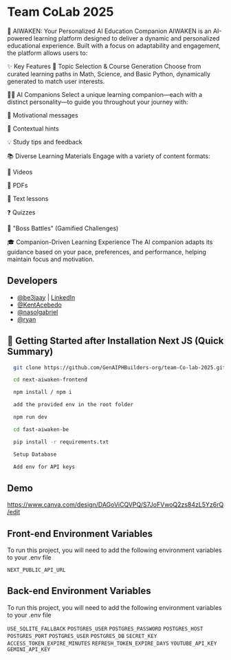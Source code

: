 # Team CoLab 2025

🧠 AIWAKEN: Your Personalized AI Education Companion
AIWAKEN is an AI-powered learning platform designed to deliver a dynamic and personalized educational experience. Built with a focus on adaptability and engagement, the platform allows users to:

✨ Key Features
🎯 Topic Selection & Course Generation
Choose from curated learning paths in Math, Science, and Basic Python, dynamically generated to match user interests.

🧑‍🏫 AI Companions
Select a unique learning companion—each with a distinct personality—to guide you throughout your journey with:

💬 Motivational messages

🧩 Contextual hints

💡 Study tips and feedback

📚 Diverse Learning Materials
Engage with a variety of content formats:

🎥 Videos

📄 PDFs

📝 Text lessons

❓ Quizzes

🧠 "Boss Battles" (Gamified Challenges)

🎓 Companion-Driven Learning Experience
The AI companion adapts its guidance based on your pace, preferences, and performance, helping maintain focus and motivation.
## Developers

- [@be3jaay](https://github.com/be3jaay) | [LinkedIn](https://www.linkedin.com/in/this-is-brian/)
- [@KentAcebedo](https://github.com/KentAcebedo)
- [@nasolgabriel](https://github.com/nasolgabriel)
- [@ryan](https://github.com/Pekatsou)

## 🚀 Getting Started after Installation Next JS (Quick Summary)
```bash
  git clone https://github.com/GenAIPHBuilders-org/team-Co-lab-2025.git
```
```bash
  cd next-aiwaken-frontend
```

```bash
  npm install / npm i
```

```bash
  add the provided env in the root folder
```
```bash
  npm run dev
```
```bash
  cd fast-aiwaken-be
```
```bash
  pip install -r requirements.txt
```

```bash
  Setup Database 
```

```bash
  Add env for API keys
```

## Demo

https://www.canva.com/design/DAGoViCQVPQ/S7JoFVwoQ2zs84zL5Yz6rQ/edit


## Front-end Environment Variables

To run this project, you will need to add the following environment variables to your .env file

`NEXT_PUBLIC_API_URL`

## Back-end Environment Variables

To run this project, you will need to add the following environment variables to your .env file

`USE_SQLITE_FALLBACK`
`POSTGRES_USER`
`POSTGRES_PASSWORD`
`POSTGRES_HOST`
`POSTGRES_PORT`
`POSTGRES_USER`
`POSTGRES_DB`
`SECRET_KEY`
`ACCESS_TOKEN_EXPIRE_MINUTES`
`REFRESH_TOKEN_EXPIRE_DAYS`
`YOUTUBE_API_KEY`
`GEMINI_API_KEY`
